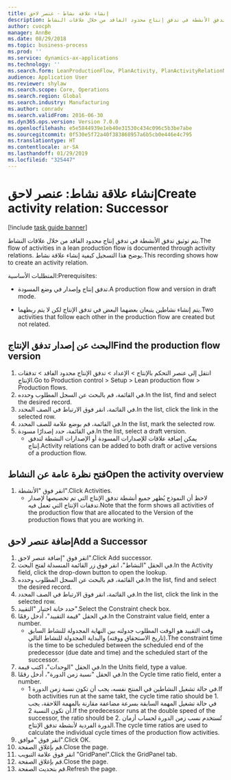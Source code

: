 ```yaml
---
title: إنشاء علاقة نشاط - عنصر لاحق
description: يتم توثيق تدفق الأنشطة في تدفق إنتاج محدود الفاقد من خلال علاقات النشاط.
author: cvocph
manager: AnnBe
ms.date: 08/29/2018
ms.topic: business-process
ms.prod: ''
ms.service: dynamics-ax-applications
ms.technology: ''
ms.search.form: LeanProductionFlow, PlanActivity, PlanActivityRelationNew, PlanActivityLookup, DefaultDashboard
audience: Application User
ms.reviewer: shylaw
ms.search.scope: Core, Operations
ms.search.region: Global
ms.search.industry: Manufacturing
ms.author: conradv
ms.search.validFrom: 2016-06-30
ms.dyn365.ops.version: Version 7.0.0
ms.openlocfilehash: e5e5844939e1eb40e31530c434c096c5b3be7abe
ms.sourcegitcommit: 0f530e5f72a40f383868957a6b5cb0e446e4c795
ms.translationtype: HT
ms.contentlocale: ar-SA
ms.lasthandoff: 01/29/2019
ms.locfileid: "325447"
---
```

# <a name="create-activity-relation-successor"></a><span data-ttu-id="eea3f-103">إنشاء علاقة نشاط: عنصر لاحق</span><span class="sxs-lookup"><span data-stu-id="eea3f-103">Create activity relation: Successor</span></span>

[!include [task guide banner](../../includes/task-guide-banner.md)]

<span data-ttu-id="eea3f-104">يتم توثيق تدفق الأنشطة في تدفق إنتاج محدود الفاقد من خلال علاقات النشاط.</span><span class="sxs-lookup"><span data-stu-id="eea3f-104">The flow of activities in a lean production flow is documented through activity relations.</span></span> <span data-ttu-id="eea3f-105">يوضح هذا التسجيل كيفية إنشاء علاقة نشاط.</span><span class="sxs-lookup"><span data-stu-id="eea3f-105">This recording shows how to create an activity relation.</span></span>

<span data-ttu-id="eea3f-106">المتطلبات الأساسية:</span><span class="sxs-lookup"><span data-stu-id="eea3f-106">Prerequisites:</span></span>

- <span data-ttu-id="eea3f-107">تدفق إنتاج وإصدار في وضع المسودة.</span><span class="sxs-lookup"><span data-stu-id="eea3f-107">A production flow and version in draft mode.</span></span> 

- <span data-ttu-id="eea3f-108">يتم إنشاء نشاطين يتبعان بعضهما البعض في تدفق الإنتاج لكن لا يتم ربطهما.</span><span class="sxs-lookup"><span data-stu-id="eea3f-108">Two activities that follow each other in the production flow are created but not related.</span></span>


## <a name="find-the-production-flow-version"></a><span data-ttu-id="eea3f-109">البحث عن إصدار تدفق الإنتاج</span><span class="sxs-lookup"><span data-stu-id="eea3f-109">Find the production flow version</span></span> 
1. <span data-ttu-id="eea3f-110">انتقل إلى عنصر التحكم بالإنتاج > الإعداد > تدفق الإنتاج محدود الفاقد > تدفقات الإنتاج.</span><span class="sxs-lookup"><span data-stu-id="eea3f-110">Go to Production control > Setup > Lean production flow > Production flows.</span></span>
2. <span data-ttu-id="eea3f-111">في القائمة، قم بالبحث عن السجل المطلوب وحدده.</span><span class="sxs-lookup"><span data-stu-id="eea3f-111">In the list, find and select the desired record.</span></span>
3. <span data-ttu-id="eea3f-112">في القائمة، انقر فوق الارتباط في الصف المحدد.</span><span class="sxs-lookup"><span data-stu-id="eea3f-112">In the list, click the link in the selected row.</span></span>
4. <span data-ttu-id="eea3f-113">في القائمة، قم بوضع علامة للصف المحدد.</span><span class="sxs-lookup"><span data-stu-id="eea3f-113">In the list, mark the selected row.</span></span>
5. <span data-ttu-id="eea3f-114">في القائمة، حدد إصدارًا مسودة.</span><span class="sxs-lookup"><span data-stu-id="eea3f-114">In the list, select a draft version.</span></span>
    * <span data-ttu-id="eea3f-115">يمكن إضافة علاقات للإصدارات المسودة أو الإصدارات النشطة لتدفق إنتاج.</span><span class="sxs-lookup"><span data-stu-id="eea3f-115">Activity relations can be added to both draft or active versions of a production flow.</span></span>  

## <a name="open-the-activity-overview"></a><span data-ttu-id="eea3f-116">فتح نظرة عامة عن النشاط</span><span class="sxs-lookup"><span data-stu-id="eea3f-116">Open the activity overview</span></span>
1. <span data-ttu-id="eea3f-117">انقر فوق "الأنشطة".</span><span class="sxs-lookup"><span data-stu-id="eea3f-117">Click Activities.</span></span>
    * <span data-ttu-id="eea3f-118">لاحظ أن النموذج يُظهر جميع أنشطة تدفق الإنتاج التي تم تخصيصها لإصدار تدفقات الإنتاج التي تعمل فيه.</span><span class="sxs-lookup"><span data-stu-id="eea3f-118">Note that the form shows all activities of the production flow that are allocated to the Version of the production flows that you are working in.</span></span>  

## <a name="add-a-successor"></a><span data-ttu-id="eea3f-119">إضافة عنصر لاحق</span><span class="sxs-lookup"><span data-stu-id="eea3f-119">Add a Successor</span></span>
1. <span data-ttu-id="eea3f-120">انقر فوق "إضافة عنصر لاحق".</span><span class="sxs-lookup"><span data-stu-id="eea3f-120">Click Add successor.</span></span>
2. <span data-ttu-id="eea3f-121">في الحقل "النشاط"، انقر فوق زر القائمة المنسدلة لفتح البحث.</span><span class="sxs-lookup"><span data-stu-id="eea3f-121">In the Activity field, click the drop-down button to open the lookup.</span></span>
3. <span data-ttu-id="eea3f-122">في القائمة، قم بالبحث عن السجل المطلوب وحدده.</span><span class="sxs-lookup"><span data-stu-id="eea3f-122">In the list, find and select the desired record.</span></span>
4. <span data-ttu-id="eea3f-123">في القائمة، انقر فوق الارتباط في الصف المحدد.</span><span class="sxs-lookup"><span data-stu-id="eea3f-123">In the list, click the link in the selected row.</span></span>
5. <span data-ttu-id="eea3f-124">حدد خانة اختيار "التقييد".</span><span class="sxs-lookup"><span data-stu-id="eea3f-124">Select the Constraint check box.</span></span>
6. <span data-ttu-id="eea3f-125">في الحقل "قيمة التقييد"، أدخل رقمًا.</span><span class="sxs-lookup"><span data-stu-id="eea3f-125">In the Constraint value field, enter a number.</span></span>
    * <span data-ttu-id="eea3f-126">وقت التقييد هو الوقت المطلوب جدولته بين النهاية المجدولة للنشاط السابق (تاريخ الاستحقاق ووقته) والبداية المجدولة للنشاط التالي.</span><span class="sxs-lookup"><span data-stu-id="eea3f-126">The constraint time is the time to be scheduled between the scheduled end of the predecessor (due date and time) and the scheduled start of the successor.</span></span>  
7. <span data-ttu-id="eea3f-127">في الحقل "الوحدات"، اكتب قيمة.</span><span class="sxs-lookup"><span data-stu-id="eea3f-127">In the Units field, type a value.</span></span>
8. <span data-ttu-id="eea3f-128">في الحقل "نسبة زمن الدورة"، أدخل رقمًا.</span><span class="sxs-lookup"><span data-stu-id="eea3f-128">In the Cycle time ratio field, enter a number.</span></span>
    * <span data-ttu-id="eea3f-129">في حالة تشغيل النشاطين في المنتج نفسه، يجب أن تكون نسبة زمن الدورة 1.</span><span class="sxs-lookup"><span data-stu-id="eea3f-129">If both activities run at the same takt, the cycle time ratio should be 1.</span></span> <span data-ttu-id="eea3f-130">في حالة تشغيل المهمة السابقة بسرعة مضاعفة مقارنة بالمهمة اللاحقة، يجب أن تكون النسبة 2.</span><span class="sxs-lookup"><span data-stu-id="eea3f-130">If the predecessor runs at the double speed of the successor, the ratio should be 2.</span></span>   <span data-ttu-id="eea3f-131">تُستخدم نسب زمن الدورة لحساب أزمان الدورة الفردية لأنشطة تدفق الإنتاج.</span><span class="sxs-lookup"><span data-stu-id="eea3f-131">The cycle time ratios are used to calculate the individual cycle times of the production flow activities.</span></span>  
9. <span data-ttu-id="eea3f-132">انقر فوق "موافق".</span><span class="sxs-lookup"><span data-stu-id="eea3f-132">Click OK.</span></span>
10. <span data-ttu-id="eea3f-133">قم بإغلاق الصفحة.</span><span class="sxs-lookup"><span data-stu-id="eea3f-133">Close the page.</span></span>
11. <span data-ttu-id="eea3f-134">انقر فوق علامة التبويب "GridPanel".</span><span class="sxs-lookup"><span data-stu-id="eea3f-134">Click the GridPanel tab.</span></span>
12. <span data-ttu-id="eea3f-135">قم بإغلاق الصفحة.</span><span class="sxs-lookup"><span data-stu-id="eea3f-135">Close the page.</span></span>
13. <span data-ttu-id="eea3f-136">قم بتحديث الصفحة.</span><span class="sxs-lookup"><span data-stu-id="eea3f-136">Refresh the page.</span></span>

